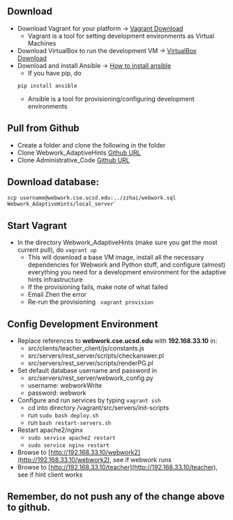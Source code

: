 ## Download
- Download Vagrant for your platform -> [Vagrant Download](https://www.vagrantup.com/downloads.html)
	- Vagrant is a tool for setting development environments as Virtual Machines- Download VirtualBox to run the development VM -> [VirtualBox Download](https://www.virtualbox.org/wiki/Downloads)- Download and install Ansible -> [How to install ansible](http://docs.ansible.com/intro_installation.html) 	- If you have pip, do
	```
	pip install ansible
	```
	- Ansible is a tool for provisioning/configuring development environments

## Pull from Github- Create a folder and clone the following in the folder
- Clone Webwork_AdaptiveHints [Github URL](https://github.com/cse103/Webwork_AdaptiveHints)
- Clone Administrative_Code [Github URL](https://github.com/cse103/Administrative_Code)

## Download database:
	scp username@webwork.cse.ucsd.edu:../zzhai/webwork.sql Webwork_AdaptiveHints/local_server`

## Start Vagrant- In the directory Webwork_AdaptiveHints (make sure you get the most current pull), do `vagrant up`
	- This will download a base VM image, install all the necessary dependencies for Webwork and Python stuff,
	  and configure (almost) everything you need for a development environment for the adaptive hints infrastructure	- If the provisioning fails, make note of what failed
	- Email Zhen the error
	- Re-run the provisioning `	vagrant provision`

## Config Development Environment- Replace references to **webwork.cse.ucsd.edu** with **192.168.33.10** in:	- src/clients/teacher_client/js/constants.js	- src/servers/rest_server/scripts/checkanswer.pl	- src/servers/rest_server/scripts/renderPG.pl- Set default database username and password in
	- src/servers/rest_server/webwork_config.py
	- username: webworkWrite
	- password: webwork- Configure and run services by typing `vagrant ssh`
	- cd into directory /vagrant/src/servers/init-scripts	- run `sudo bash deploy.sh`	- run `bash restart-servers.sh`- Restart apache2/nginx	- `sudo service apache2 restart`	- `sudo service nginx restart`- Browse to [http://192.168.33.10/webwork2](http://192.168.33.10/webwork2), see if webwork runs- Browse to [http://192.168.33.10/teacher](http://192.168.33.10/teacher), see if hint client works## Remember, do not push any of the change above to github.